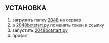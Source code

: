 ## УСТАНОВКА 
1. загрузить папку  [2048](2048) на сервер<br />
2. в [2048botstart.py](2048botstart.py) поменять токен и ссылку<br />
3. запустить [2048botstart.py](2048botstart.py) <br />
4. профит

